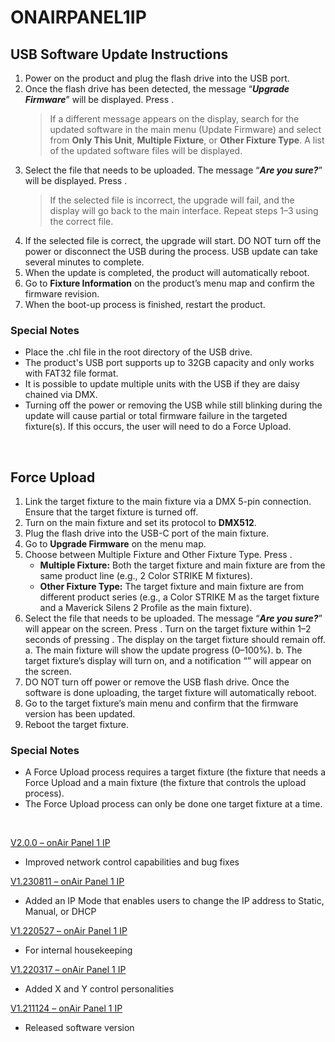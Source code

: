# ONAIRPANEL1IP

## USB Software Update Instructions
1.  Power on the product and plug the flash drive into the USB port.
2.	Once the flash drive has been detected, the message “***Upgrade Firmware***” will be displayed. Press **<ENTER>**.
    > If a different message appears on the display, search for the updated software in the main menu (Update Firmware) and select from **Only This Unit**, **Multiple Fixture**, or **Other Fixture Type**. A list of the updated software files will be displayed. 
3.	Select the file that needs to be uploaded. The message “***Are you sure?***” will be displayed. Press **<ENTER>**.
    > If the selected file is incorrect, the upgrade will fail, and the display will go back to the main interface. Repeat steps 1–3 using the correct file.
5.	If the selected file is correct, the upgrade will start. DO NOT turn off the power or disconnect the USB during the process. USB update can take several minutes to complete.
6.	When the update is completed, the product will automatically reboot.
7.	Go to **Fixture Information** on the product’s menu map and confirm the firmware revision.
8.	When the boot-up process is finished, restart the product.


### Special Notes
* Place the .chl file in the root directory of the USB drive.
* The product's USB port supports up to 32GB capacity and only works with FAT32 file format.
* It is possible to update multiple units with the USB if they are daisy chained via DMX.
* Turning off the power or removing the USB while still blinking during the update will cause partial or total firmware failure in the targeted fixture(s). If this occurs, the user will need to do a Force Upload.

&nbsp;  

## Force Upload
1.	Link the target fixture to the main fixture via a DMX 5-pin connection. Ensure that the target fixture is turned off.
2.	Turn on the main fixture and set its protocol to **DMX512**.
3.	Plug the flash drive into the USB-C port of the main fixture.
4.	Go to **Upgrade Firmware** on the menu map.
5.	Choose between Multiple Fixture and Other Fixture Type. Press **<ENTER>**.
    * **Multiple Fixture:** Both the target fixture and main fixture are from the same product line (e.g., 2 Color STRIKE M fixtures).
    * **Other Fixture Type:** The target fixture and main fixture are from different product series (e.g., a Color STRIKE M as the target fixture and a Maverick Silens 2 Profile as the main fixture).
6.  Select the file that needs to be uploaded. The message “***Are you sure?***” will appear on the screen. Press **<ENTER>**. Turn on the target fixture within 1–2 seconds of pressing **<ENTER>**. The display on the target fixture should remain off.
    a. The main fixture will show the update progress (0–100%).
    b. The target fixture’s display will turn on, and a notification “***<UPDATE>***” will appear on the screen.
7.  DO NOT turn off power or remove the USB flash drive. Once the software is done uploading, the target fixture will automatically reboot.
8.	Go to the target fixture’s main menu and confirm that the firmware version has been updated.
9.	Reboot the target fixture.


### Special Notes
*  A Force Upload process requires a target fixture (the fixture that needs a Force Upload and a main fixture (the fixture that controls the upload process).
*  The Force Upload process can only be done one target fixture at a time.


&nbsp;  
 

[V2.0.0 – onAir Panel 1 IP](https://github.com/Chauvet-Pro/ONAIRPANEL1IP/blob/a6df729aeca871349566356a2cea844c765ce81f/firmware/V2.0.0_02-18-24.zip)
- Improved network control capabilities and bug fixes

[V1.230811 – onAir Panel 1 IP](https://github.com/Chauvet-Pro/ONAIRPANEL1IP/blob/a6df729aeca871349566356a2cea844c765ce81f/firmware/V1.230811.zip)
- Added an IP Mode that enables users to change the IP address to Static, Manual, or DHCP

[V1.220527 – onAir Panel 1 IP](https://github.com/Chauvet-Pro/ONAIRPANEL1IP/blob/a6df729aeca871349566356a2cea844c765ce81f/firmware/V1.220527.zip)
- For internal housekeeping

[V1.220317 – onAir Panel 1 IP](https://github.com/Chauvet-Pro/ONAIRPANEL1IP/blob/a6df729aeca871349566356a2cea844c765ce81f/firmware/V1.220317.zip)
- Added X and Y control personalities

[V1.211124 – onAir Panel 1 IP](https://github.com/Chauvet-Pro/ONAIRPANEL1IP/blob/a6df729aeca871349566356a2cea844c765ce81f/firmware/V1.211124.zip)
- Released software version
